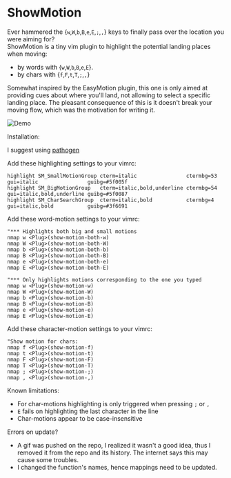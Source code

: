 ShowMotion
==========

Ever hammered the {`w`,`W`,`b`,`B`,`e`,`E`,`;`,`,`} keys to finally pass over the location you were aiming for?  
ShowMotion is a tiny vim plugin to highlight the potential landing places when moving:

* by words with {`w`,`W`,`b`,`B`,`e`,`E`}.
* by chars with {`f`,`F`,`t`,`T`,`;`,`,`}

Somewhat inspired by the EasyMotion plugin, this one is only aimed at providing cues about where you'll land, not allowing to select a specific landing place. The pleasant consequence of this is it doesn't break your moving flow, which was the motivation for writing it.

 ![Demo](https://i.imgur.com/sWUqiF3.gif)

Installation:

 I suggest using [pathogen](https://github.com/tpope/vim-pathogen)


Add these highlighting settings to your vimrc:  

    highlight SM_SmallMotionGroup cterm=italic                ctermbg=53 gui=italic                guibg=#5f005f
    highlight SM_BigMotionGroup   cterm=italic,bold,underline ctermbg=54 gui=italic,bold,underline guibg=#5f0087
    highlight SM_CharSearchGroup  cterm=italic,bold           ctermbg=4  gui=italic,bold           guibg=#3f6691

Add these word-motion settings to your vimrc:  

    "*** Highlights both big and small motions
    nmap w <Plug>(show-motion-both-w)
    nmap W <Plug>(show-motion-both-W)
    nmap b <Plug>(show-motion-both-b)
    nmap B <Plug>(show-motion-both-B)
    nmap e <Plug>(show-motion-both-e)
    nmap E <Plug>(show-motion-both-E)

    "*** Only highlights motions corresponding to the one you typed
    nmap w <Plug>(show-motion-w)
    nmap W <Plug>(show-motion-W)
    nmap b <Plug>(show-motion-b)
    nmap B <Plug>(show-motion-B)
    nmap e <Plug>(show-motion-e)
    nmap E <Plug>(show-motion-E)

Add these character-motion settings to your vimrc:  

    "Show motion for chars:  
    nmap f <Plug>(show-motion-f)
    nmap t <Plug>(show-motion-t)
    nmap F <Plug>(show-motion-F)
    nmap T <Plug>(show-motion-T)
    nmap ; <Plug>(show-motion-;)
    nmap , <Plug>(show-motion-,)


Known limitations:

* For char-motions highlighting is only triggered when pressing `;` or `,`
* `E` fails on highlighting the last character in the line
* Char-motions appear to be case-insensitive


Errors on update?  
* A gif was pushed on the repo, I realized it wasn't a good idea, thus I removed it from the repo and its history. The internet says this may cause some troubles.
* I changed the function's names, hence mappings need to be updated.
